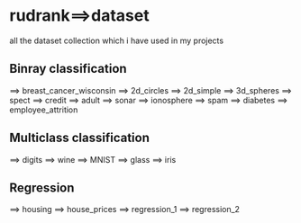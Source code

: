 # rudrank==>dataset
all the dataset collection which i have used in my projects

## Binray classification
 ==> breast_cancer_wisconsin
 ==> 2d_circles
 ==> 2d_simple
 ==> 3d_spheres
 ==> spect
 ==> credit
 ==> adult
 ==> sonar
 ==> ionosphere
 ==> spam
 ==> diabetes
 ==> employee_attrition

## Multiclass classification

 ==> digits
 ==> wine
 ==> MNIST
 ==> glass
 ==> iris

## Regression

 ==> housing
 ==> house_prices
 ==> regression_1
 ==> regression_2
